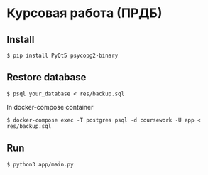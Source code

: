 # Курсовая работа (ПРДБ)


## Install
```
$ pip install PyQt5 psycopg2-binary
```

## Restore database
```
$ psql your_database < res/backup.sql
```
In docker-compose container
```
$ docker-compose exec -T postgres psql -d coursework -U app < res/backup.sql
```

## Run
```
$ python3 app/main.py
```
